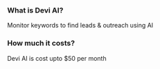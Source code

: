 ### What is Devi AI?

Monitor keywords to find leads & outreach using AI

### How much it costs?

Devi AI is cost upto $50 per month
